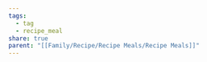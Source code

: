 ```yaml
---
tags:
  - tag
  - recipe_meal
share: true
parent: "[[Family/Recipe/Recipe Meals/Recipe Meals]]"
---
```


